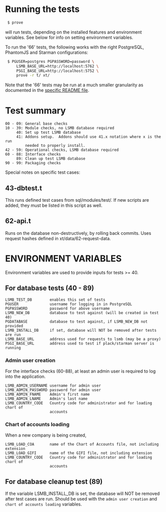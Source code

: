 

# Running the tests

```sh
 $ prove
```

will run tests, depending on the installed features and environment
variables. See below for info on setting environment variables.

To run the '66' tests, the following works with the right PostgreSQL,
PhantomJS and Starman configurations:

```sh
 $ PGUSER=postgres PGPASSWORD=password \
     LSMB_BASE_URL=http://localhost:5762 \
     PSGI_BASE_URL=http://localhost:5752 \
     prove -r t/ xt/
```

Note that the '66' tests may be run at a much smaller granularity
as documented in the [specific README file](66-cucumber/README.md).


# Test summary


````plain
00 - 09: General base checks
10 - 39: Module checks, no LSMB database required
     40: Set up test LSMB database
     41: Addons setup.  Addons should use 41.x notation where x is the run
         needed to properly install.
42 - 59: Operational checks, LSMB database required
60 - 88: Interface checks
     89: Clean up test LSMB database
90 - 99: Packaging checks
````

Special notes on specific test cases:

## 43-dbtest.t

This runs defined test cases from sql/modules/test/.  If new
scripts are added, they must be listed in this script as well.

## 62-api.t

Runs on the database non-destructively, by rolling back commits.
Uses request hashes defined in xt/data/62-request-data.


# ENVIRONMENT VARIABLES

Environment variables are used to provide inputs for tests >= 40.

## For database tests (40 - 89)

````plain
LSMB_TEST_DB        enables this set of tests
PGUSER              username for logging in in PostgreSQL
PGPASSWORD          password for above username
LSMB_NEW_DB         database to test against (will be created in test 40)
PGDATABASE          database to test against, if LSMB_NEW_DB not provided
LSMB_INSTALL_DB     if set, database will NOT be removed after tests are run
LSMB_BASE_URL       address used for requests to lsmb (may be a proxy)
PSGI_BASE_URL       address used to test if plack/starman server is running
````

### Admin user creation

For the interface checks (60-88), at least an admin user is required to log
into the application.

````plain
LSMB_ADMIN_USERNAME username for admin user
LSMB_ADMIN_PASSWORD password for admin user
LSMB_ADMIN_FNAME    Admin's first name
LSMB_ADMIN_LNAME    Admin's last name
LSMB_COUNTRY_CODE   Country code for administrator and for loading chart of
                    accounts
````

### Chart of accounts loading

When a new company is being created,

````plain
LSMB_LOAD_COA       name of the Chart of Accounts file, not including extension
LSMB_LOAD_GIFI      name of the GIFI file, not including extension
LSMB_COUNTRY_CODE   Country code for administrator and for loading chart of
                    accounts
````



## For database cleanup test (89)

If the variable LSMB_INSTALL_DB is set, the database will NOT be removed after
test cases are run.  Should be used with the `admin user creation` and
`chart of accounts loading` variables.


